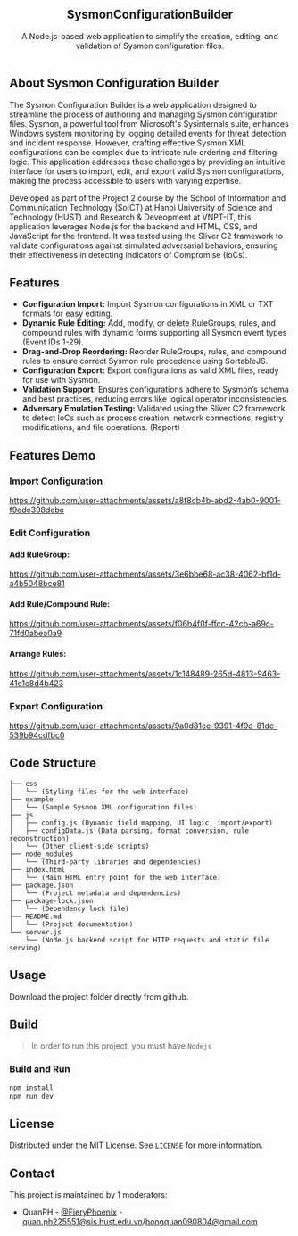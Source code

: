 <div align="center">
  <h2 align="center">SysmonConfigurationBuilder</h3>

  <p align="center">
    A Node.js-based web application to simplify the creation, editing, and validation of Sysmon configuration files.
    <br />
    <br />
    <!-- <a href="https://github.com/teebow1e/loganalyz3r/blob/main/README.md#features-demo">View Demo</a>
    ·
    <a href="https://github.com/teebow1e/project1-soict/issues">Report Bug</a> -->
  </p>
</div>

## About Sysmon Configuration Builder
The Sysmon Configuration Builder is a web application designed to streamline the process of authoring and managing Sysmon configuration files. Sysmon, a powerful tool from Microsoft's Sysinternals suite, enhances Windows system monitoring by logging detailed events for threat detection and incident response. However, crafting effective Sysmon XML configurations can be complex due to intricate rule ordering and filtering logic. This application addresses these challenges by providing an intuitive interface for users to import, edit, and export valid Sysmon configurations, making the process accessible to users with varying expertise.

Developed as part of the Project 2 course by the School of Information and Communication Technology (SoICT) at Hanoi University of Science and Technology (HUST) and Research & Deveopment at VNPT-IT, this application leverages Node.js for the backend and HTML, CSS, and JavaScript for the frontend. It was tested using the Sliver C2 framework to validate configurations against simulated adversarial behaviors, ensuring their effectiveness in detecting Indicators of Compromise (IoCs).

## Features
- **Configuration Import:** Import Sysmon configurations in XML or TXT formats for easy editing.
- **Dynamic Rule Editing:** Add, modify, or delete RuleGroups, rules, and compound rules with dynamic forms supporting all Sysmon event types (Event IDs 1-29).
- **Drag-and-Drop Reordering:** Reorder RuleGroups, rules, and compound rules to ensure correct Sysmon rule precedence using SortableJS.
- **Configuration Export:** Export configurations as valid XML files, ready for use with Sysmon.
- **Validation Support:** Ensures configurations adhere to Sysmon’s schema and best practices, reducing errors like logical operator inconsistencies.
- **Adversary Emulation Testing:** Validated using the Sliver C2 framework to detect IoCs such as process creation, network connections, registry modifications, and file operations. (Report)

## Features Demo
### Import Configuration
https://github.com/user-attachments/assets/a8f8cb4b-abd2-4ab0-9001-f9ede398debe
### Edit Configuration
#### Add RuleGroup:
https://github.com/user-attachments/assets/3e6bbe68-ac38-4062-bf1d-a4b5048bce81
#### Add Rule/Compound Rule:
https://github.com/user-attachments/assets/f06b4f0f-ffcc-42cb-a69c-71fd0abea0a9
#### Arrange Rules:
https://github.com/user-attachments/assets/1c148489-265d-4813-9463-41e1c8d4b423
### Export Configuration
https://github.com/user-attachments/assets/9a0d81ce-9391-4f9d-81dc-539b94cdfbc0

## Code Structure
```
├── css
│   └── (Styling files for the web interface)
├── example
│   └── (Sample Sysmon XML configuration files)
├── js
│   ├── config.js (Dynamic field mapping, UI logic, import/export)
│   ├── configData.js (Data parsing, format conversion, rule reconstruction)
│   └── (Other client-side scripts)
├── node_modules
│   └── (Third-party libraries and dependencies)
├── index.html
│   └── (Main HTML entry point for the web interface)
├── package.json
│   └── (Project metadata and dependencies)
├── package-lock.json
│   └── (Dependency lock file)
├── README.md
│   └── (Project documentation)
└── server.js
    └── (Node.js backend script for HTTP requests and static file serving)
```
## Usage
Download the project folder directly from github.

## Build
> In order to run this project, you must have `Nodejs` 

### Build and Run
```sh
npm install
npm run dev
```

## License
Distributed under the MIT License. See [`LICENSE`](https://github.com/teebow1e/loganalyz3r/blob/main/LICENSE) for more information.

## Contact
This project is maintained by 1 moderators:
- QuanPH - [@FieryPhoenix](https://www.facebook.com/quan.phamhong.98871) - quan.ph225551@sis.hust.edu.vn/hongquan090804@gmail.com


